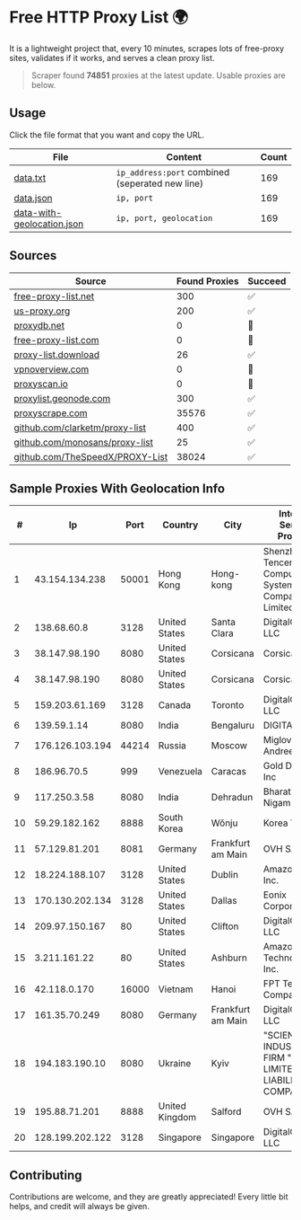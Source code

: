 
# Free HTTP Proxy List 🌍

It is a lightweight project that, every 10 minutes, scrapes lots of free-proxy sites, validates if it works, and serves a clean proxy list.


> Scraper found **74851** proxies at the latest update. Usable proxies are below.

## Usage

Click the file format that you want and copy the URL.


|File|Content|Count|
|----|-------|-----|
|[data.txt](https://raw.githubusercontent.com/themiralay/Proxy-List-World/master/data.txt)|`ip_address:port` combined (seperated new line)|169|
|[data.json](https://raw.githubusercontent.com/themiralay/Proxy-List-World/master/data.json)|`ip, port`|169|
|[data-with-geolocation.json](https://raw.githubusercontent.com/themiralay/Proxy-List-World/master/data-with-geolocation.json)|`ip, port, geolocation`|169|

## Sources

|Source|Found Proxies|Succeed|
|------|-------------|-------|
|[free-proxy-list.net](https://free-proxy-list.net)|300|✅|
|[us-proxy.org](https://www.us-proxy.org)|200|✅|
|[proxydb.net](http://proxydb.net)|0|🚫|
|[free-proxy-list.com](https://free-proxy-list.com/?page=&port=&type%5B%5D=http&type%5B%5D=https&up_time=0&search=Search)|0|🚫|
|[proxy-list.download](https://www.proxy-list.download/HTTP)|26|✅|
|[vpnoverview.com](https://vpnoverview.com/privacy/anonymous-browsing/free-proxy-servers)|0|🚫|
|[proxyscan.io](https://www.proxyscan.io)|0|🚫|
|[proxylist.geonode.com](https://proxylist.geonode.com/api/proxy-list?limit=300&page=1&sort_by=lastChecked&sort_type=desc&protocols=http,https)|300|✅|
|[proxyscrape.com](https://api.proxyscrape.com/v2/?request=displayproxies&protocol=http&timeout=10000&country=all&ssl=all&anonymity=all)|35576|✅|
|[github.com/clarketm/proxy-list](https://raw.githubusercontent.com/clarketm/proxy-list/master/proxy-list-raw.txt)|400|✅|
|[github.com/monosans/proxy-list](https://raw.githubusercontent.com/monosans/proxy-list/main/proxies/http.txt)|25|✅|
|[github.com/TheSpeedX/PROXY-List](https://raw.githubusercontent.com/TheSpeedX/PROXY-List/master/http.txt)|38024|✅|


## Sample Proxies With Geolocation Info

|#|Ip|Port|Country|City|Internet Service Provider|
|-|--|----|-------|----|-------------------------|
|1|43.154.134.238|50001|Hong Kong|Hong-kong|Shenzhen Tencent Computer Systems Company Limited|
|2|138.68.60.8|3128|United States|Santa Clara|DigitalOcean, LLC|
|3|38.147.98.190|8080|United States|Corsicana|Corsicana ISD|
|4|38.147.98.190|8080|United States|Corsicana|Corsicana ISD|
|5|159.203.61.169|3128|Canada|Toronto|DigitalOcean, LLC|
|6|139.59.1.14|8080|India|Bengaluru|DIGITALOCEAN|
|7|176.126.103.194|44214|Russia|Moscow|Miglovets Egor Andreevich|
|8|186.96.70.5|999|Venezuela|Caracas|Gold Data USA Inc|
|9|117.250.3.58|8080|India|Dehradun|Bharat Sanchar Nigam Ltd|
|10|59.29.182.162|8888|South Korea|Wŏnju|Korea Telecom|
|11|57.129.81.201|8081|Germany|Frankfurt am Main|OVH SAS|
|12|18.224.188.107|3128|United States|Dublin|Amazon.com, Inc.|
|13|170.130.202.134|3128|United States|Dallas|Eonix Corporation|
|14|209.97.150.167|80|United States|Clifton|DigitalOcean, LLC|
|15|3.211.161.22|80|United States|Ashburn|Amazon Technologies Inc.|
|16|42.118.0.170|16000|Vietnam|Hanoi|FPT Telecom Company|
|17|161.35.70.249|8080|Germany|Frankfurt am Main|DigitalOcean, LLC|
|18|194.183.190.10|8080|Ukraine|Kyiv|"SCIENTIFIC-INDUSTRIAL FIRM "VOLZ" LIMITED LIABILITY COMPANY|
|19|195.88.71.201|8888|United Kingdom|Salford|OVH SAS|
|20|128.199.202.122|3128|Singapore|Singapore|DigitalOcean, LLC|



## Contributing

Contributions are welcome, and they are greatly appreciated! Every
little bit helps, and credit will always be given.

